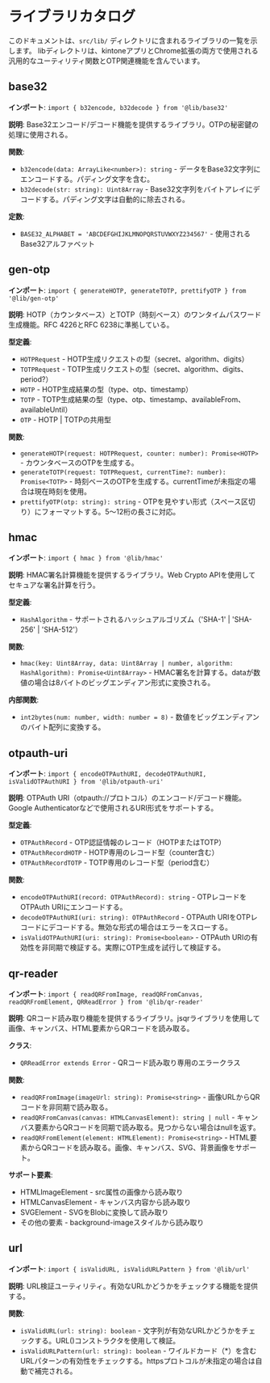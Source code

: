 # ライブラリカタログ

このドキュメントは、`src/lib/` ディレクトリに含まれるライブラリの一覧を示します。
libディレクトリは、kintoneアプリとChrome拡張の両方で使用される汎用的なユーティリティ関数とOTP関連機能を含んでいます。

## base32

**インポート**: `import { b32encode, b32decode } from '@lib/base32'`

**説明**: Base32エンコード/デコード機能を提供するライブラリ。OTPの秘密鍵の処理に使用される。

**関数**:
- `b32encode(data: ArrayLike<number>): string` - データをBase32文字列にエンコードする。パディング文字を含む。
- `b32decode(str: string): Uint8Array` - Base32文字列をバイトアレイにデコードする。パディング文字は自動的に除去される。

**定数**:
- `BASE32_ALPHABET = 'ABCDEFGHIJKLMNOPQRSTUVWXYZ234567'` - 使用されるBase32アルファベット

## gen-otp

**インポート**: `import { generateHOTP, generateTOTP, prettifyOTP } from '@lib/gen-otp'`

**説明**: HOTP（カウンタベース）とTOTP（時刻ベース）のワンタイムパスワード生成機能。RFC 4226とRFC 6238に準拠している。

**型定義**:
- `HOTPRequest` - HOTP生成リクエストの型（secret、algorithm、digits）
- `TOTPRequest` - TOTP生成リクエストの型（secret、algorithm、digits、period?）
- `HOTP` - HOTP生成結果の型（type、otp、timestamp）
- `TOTP` - TOTP生成結果の型（type、otp、timestamp、availableFrom、availableUntil）
- `OTP` - HOTP | TOTPの共用型

**関数**:
- `generateHOTP(request: HOTPRequest, counter: number): Promise<HOTP>` - カウンタベースのOTPを生成する。
- `generateTOTP(request: TOTPRequest, currentTime?: number): Promise<TOTP>` - 時刻ベースのOTPを生成する。currentTimeが未指定の場合は現在時刻を使用。
- `prettifyOTP(otp: string): string` - OTPを見やすい形式（スペース区切り）にフォーマットする。5〜12桁の長さに対応。

## hmac

**インポート**: `import { hmac } from '@lib/hmac'`

**説明**: HMAC署名計算機能を提供するライブラリ。Web Crypto APIを使用してセキュアな署名計算を行う。

**型定義**:
- `HashAlgorithm` - サポートされるハッシュアルゴリズム（'SHA-1' | 'SHA-256' | 'SHA-512'）

**関数**:
- `hmac(key: Uint8Array, data: Uint8Array | number, algorithm: HashAlgorithm): Promise<Uint8Array>` - HMAC署名を計算する。dataが数値の場合は8バイトのビッグエンディアン形式に変換される。

**内部関数**:
- `int2bytes(num: number, width: number = 8)` - 数値をビッグエンディアンのバイト配列に変換する。

## otpauth-uri

**インポート**: `import { encodeOTPAuthURI, decodeOTPAuthURI, isValidOTPAuthURI } from '@lib/otpauth-uri'`

**説明**: OTPAuth URI（otpauth://プロトコル）のエンコード/デコード機能。Google Authenticatorなどで使用されるURI形式をサポートする。

**型定義**:
- `OTPAuthRecord` - OTP認証情報のレコード（HOTPまたはTOTP）
- `OTPAuthRecordHOTP` - HOTP専用のレコード型（counter含む）
- `OTPAuthRecordTOTP` - TOTP専用のレコード型（period含む）

**関数**:
- `encodeOTPAuthURI(record: OTPAuthRecord): string` - OTPレコードをOTPAuth URIにエンコードする。
- `decodeOTPAuthURI(uri: string): OTPAuthRecord` - OTPAuth URIをOTPレコードにデコードする。無効な形式の場合はエラーをスローする。
- `isValidOTPAuthURI(uri: string): Promise<boolean>` - OTPAuth URIの有効性を非同期で検証する。実際にOTP生成を試行して検証する。

## qr-reader

**インポート**: `import { readQRFromImage, readQRFromCanvas, readQRFromElement, QRReadError } from '@lib/qr-reader'`

**説明**: QRコード読み取り機能を提供するライブラリ。jsqrライブラリを使用して画像、キャンバス、HTML要素からQRコードを読み取る。

**クラス**:
- `QRReadError extends Error` - QRコード読み取り専用のエラークラス

**関数**:
- `readQRFromImage(imageUrl: string): Promise<string>` - 画像URLからQRコードを非同期で読み取る。
- `readQRFromCanvas(canvas: HTMLCanvasElement): string | null` - キャンバス要素からQRコードを同期で読み取る。見つからない場合はnullを返す。
- `readQRFromElement(element: HTMLElement): Promise<string>` - HTML要素からQRコードを読み取る。画像、キャンバス、SVG、背景画像をサポート。

**サポート要素**:
- HTMLImageElement - src属性の画像から読み取り
- HTMLCanvasElement - キャンバス内容から読み取り
- SVGElement - SVGをBlobに変換して読み取り
- その他の要素 - background-imageスタイルから読み取り

## url

**インポート**: `import { isValidURL, isValidURLPattern } from '@lib/url'`

**説明**: URL検証ユーティリティ。有効なURLかどうかをチェックする機能を提供する。

**関数**:
- `isValidURL(url: string): boolean` - 文字列が有効なURLかどうかをチェックする。URL()コンストラクタを使用して検証。
- `isValidURLPattern(url: string): boolean` - ワイルドカード（*）を含むURLパターンの有効性をチェックする。httpsプロトコルが未指定の場合は自動で補完される。